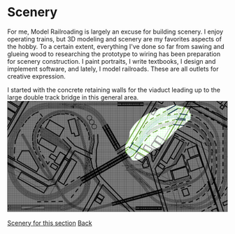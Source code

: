 # Scenery

For me, Model Railroading is largely an excuse for building scenery. I enjoy operating trains, but 3D modeling and scenery are my favorites aspects of the hobby. To a certain extent, everything I've done so far from sawing and glueing wood to researching the prototype to wiring has been preparation for scenery construction. I paint portraits, I write textbooks, I design and implement software, and lately, I model railroads. These are all outlets for creative expression.

I started with the concrete retaining walls for the viaduct leading up to the large double track bridge in this general area.
![Image of steel viaduct](area00.png)

[Scenery for this section](https://nscale4by8.github.io/nscale4x8/Scenery/part01)
[Back](https://nscale4by8.github.io/nscale4x8/)
